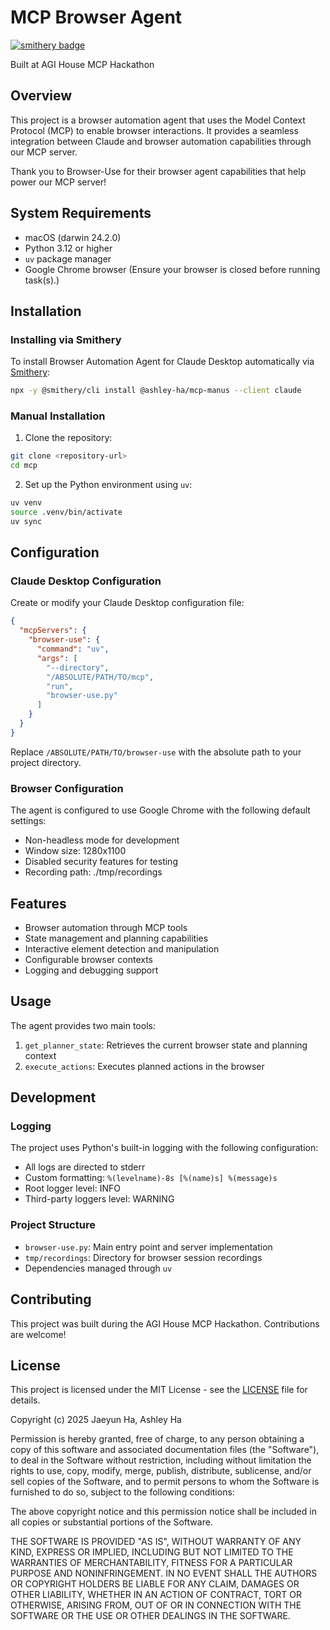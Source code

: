 # MCP Browser Agent

[![smithery badge](https://smithery.ai/badge/@ashley-ha/mcp-manus)](https://smithery.ai/server/@ashley-ha/mcp-manus)

Built at AGI House MCP Hackathon

## Overview

This project is a browser automation agent that uses the Model Context Protocol (MCP) to enable browser interactions. It provides a seamless integration between Claude and browser automation capabilities through our MCP server. 

Thank you to Browser-Use for their browser agent capabilities that help power our MCP server!

## System Requirements

- macOS (darwin 24.2.0)
- Python 3.12 or higher
- `uv` package manager
- Google Chrome browser (Ensure your browser is closed before running task(s).)

## Installation

### Installing via Smithery

To install Browser Automation Agent for Claude Desktop automatically via [Smithery](https://smithery.ai/server/@ashley-ha/mcp-manus):

```bash
npx -y @smithery/cli install @ashley-ha/mcp-manus --client claude
```

### Manual Installation
1. Clone the repository:
```bash
git clone <repository-url>
cd mcp
```

2. Set up the Python environment using `uv`:
```bash
uv venv
source .venv/bin/activate
uv sync
```

## Configuration

### Claude Desktop Configuration

Create or modify your Claude Desktop configuration file:

```json
{
  "mcpServers": {
    "browser-use": {
      "command": "uv",
      "args": [
        "--directory",
        "/ABSOLUTE/PATH/TO/mcp",
        "run",
        "browser-use.py"
      ]
    }
  }
}
```

Replace `/ABSOLUTE/PATH/TO/browser-use` with the absolute path to your project directory.

### Browser Configuration

The agent is configured to use Google Chrome with the following default settings:
- Non-headless mode for development
- Window size: 1280x1100
- Disabled security features for testing
- Recording path: ./tmp/recordings

## Features

- Browser automation through MCP tools
- State management and planning capabilities
- Interactive element detection and manipulation
- Configurable browser contexts
- Logging and debugging support

## Usage

The agent provides two main tools:

1. `get_planner_state`: Retrieves the current browser state and planning context
2. `execute_actions`: Executes planned actions in the browser

## Development

### Logging

The project uses Python's built-in logging with the following configuration:
- All logs are directed to stderr
- Custom formatting: `%(levelname)-8s [%(name)s] %(message)s`
- Root logger level: INFO
- Third-party loggers level: WARNING

### Project Structure

- `browser-use.py`: Main entry point and server implementation
- `tmp/recordings`: Directory for browser session recordings
- Dependencies managed through `uv`

## Contributing

This project was built during the AGI House MCP Hackathon. Contributions are welcome!

## License

This project is licensed under the MIT License - see the [LICENSE](LICENSE) file for details.

Copyright (c) 2025 Jaeyun Ha, Ashley Ha

Permission is hereby granted, free of charge, to any person obtaining a copy of this software and associated documentation files (the "Software"), to deal in the Software without restriction, including without limitation the rights to use, copy, modify, merge, publish, distribute, sublicense, and/or sell copies of the Software, and to permit persons to whom the Software is furnished to do so, subject to the following conditions:

The above copyright notice and this permission notice shall be included in all copies or substantial portions of the Software.

THE SOFTWARE IS PROVIDED "AS IS", WITHOUT WARRANTY OF ANY KIND, EXPRESS OR IMPLIED, INCLUDING BUT NOT LIMITED TO THE WARRANTIES OF MERCHANTABILITY, FITNESS FOR A PARTICULAR PURPOSE AND NONINFRINGEMENT. IN NO EVENT SHALL THE AUTHORS OR COPYRIGHT HOLDERS BE LIABLE FOR ANY CLAIM, DAMAGES OR OTHER LIABILITY, WHETHER IN AN ACTION OF CONTRACT, TORT OR OTHERWISE, ARISING FROM, OUT OF OR IN CONNECTION WITH THE SOFTWARE OR THE USE OR OTHER DEALINGS IN THE SOFTWARE.
